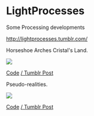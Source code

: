 LightProcesses
==============

Some Processing developments

http://lightprocesses.tumblr.com/

Horseshoe Arches Cristal's Land.

![](http://33.media.tumblr.com/1be8bca17ecd12456bb02a203029de6e/tumblr_nfvap96bGw1tf7qzao1_250.gif)

[Code](https://github.com/vicdoval/LightProcesses/blob/master/Horseshoe.pde)
[ / Tumblr Post](http://lightprocesses.tumblr.com/post/104002989025)


Pseudo-realities.

![](http://33.media.tumblr.com/3ca8651d5aeb3b87cd6fc56c7d924879/tumblr_nmclmj53kh1tf7qzao1_250.gif)

[Code](https://github.com/vicdoval/LightProcesses/blob/master/Pseudo-realities.pde)
[ / Tumblr Post](http://lightprocesses.tumblr.com/post/115607722375/pseudo-realities-coded-in-processing-20-frames)
